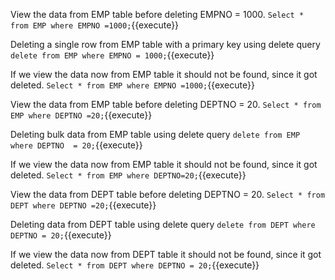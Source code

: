 
View the data from EMP table before deleting EMPNO = 1000. `Select * from EMP where EMPNO =1000;`{{execute}}

Deleting a single row from EMP table with a primary key using delete query `delete from EMP where EMPNO = 1000;`{{execute}}

If we view the data now from EMP table it should not be found, since it got deleted. `Select * from EMP where EMPNO =1000;`{{execute}}

View the data from EMP table before deleting DEPTNO = 20. `Select * from EMP where DEPTNO =20;`{{execute}}

Deleting bulk data from EMP table using delete query `delete from EMP where DEPTNO  = 20;`{{execute}}

If we view the data now from EMP table it should not be found, since it got deleted. `Select * from EMP where DEPTNO=20;`{{execute}}

View the data from DEPT table before deleting DEPTNO = 20. `Select * from DEPT where DEPTNO =20;`{{execute}}

Deleting data from DEPT table using delete query `delete from DEPT where DEPTNO = 20;`{{execute}}

If we view the data now from DEPT table it should not be found, since it got deleted. `Select * from DEPT where DEPTNO = 20;`{{execute}}

